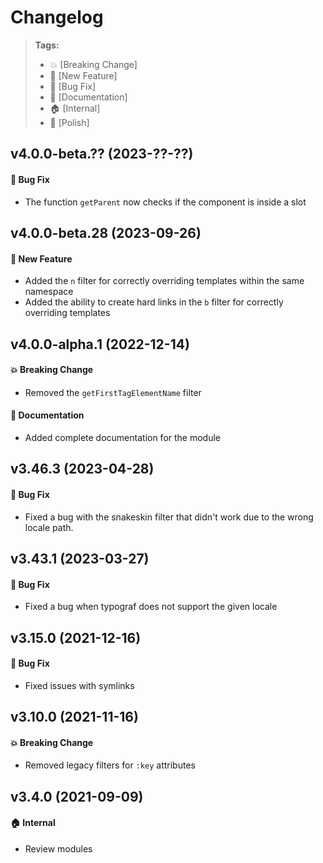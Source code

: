 Changelog
=========

> **Tags:**
> - :boom:       [Breaking Change]
> - :rocket:     [New Feature]
> - :bug:        [Bug Fix]
> - :memo:       [Documentation]
> - :house:      [Internal]
> - :nail_care:  [Polish]

## v4.0.0-beta.?? (2023-??-??)

#### :bug: Bug Fix

* The function `getParent` now checks if the component is inside a slot

## v4.0.0-beta.28 (2023-09-26)

#### :rocket: New Feature

* Added the `n` filter for correctly overriding templates within the same namespace
* Added the ability to create hard links in the `b` filter for correctly overriding templates

## v4.0.0-alpha.1 (2022-12-14)

#### :boom: Breaking Change

* Removed the `getFirstTagElementName` filter

#### :memo: Documentation

* Added complete documentation for the module

## v3.46.3 (2023-04-28)

#### :bug: Bug Fix

* Fixed a bug with the snakeskin filter that didn't work due to the wrong locale path.

## v3.43.1 (2023-03-27)

#### :bug: Bug Fix

* Fixed a bug when typograf does not support the given locale

## v3.15.0 (2021-12-16)

#### :bug: Bug Fix

* Fixed issues with symlinks

## v3.10.0 (2021-11-16)

#### :boom: Breaking Change

* Removed legacy filters for `:key` attributes

## v3.4.0 (2021-09-09)

#### :house: Internal

* Review modules
